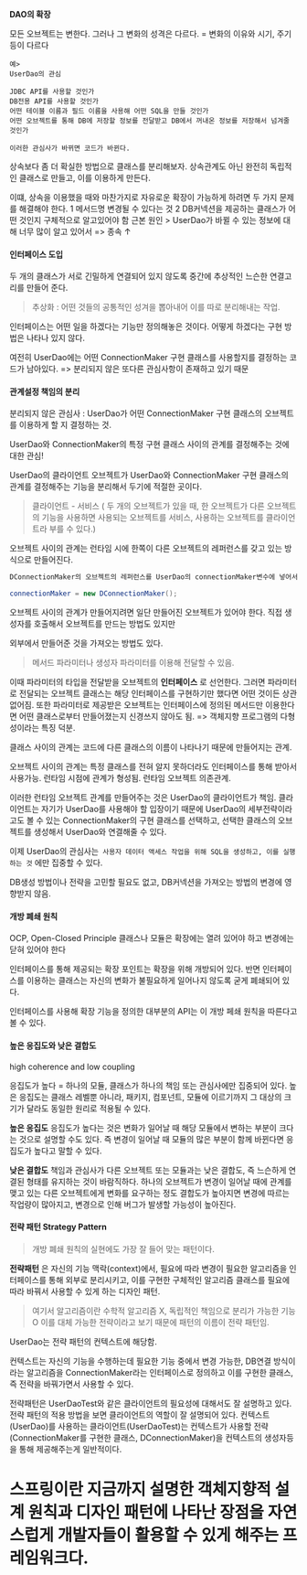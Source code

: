**DAO의 확장**

모든 오브젝트는 변한다. 그러나 그 변화의 성격은 다르다.
= 변화의 이유와 시기, 주기 등이 다르다
```
예>
UserDao의 관심

JDBC API를 사용할 것인가
DB전용 API를 사용할 것인가
어떤 테이블 이름과 필드 이름을 사용해 어떤 SQL을 만들 것인가
어떤 오브젝트를 통해 DB에 저장할 정보를 전달받고 DB에서 꺼내온 정보를 저장해서 넘겨줄 것인가

이러한 관심사가 바뀌면 코드가 바뀐다.
```

상속보다 좀 더 확실한 방법으로 클래스를 분리해보자.
상속관계도 아닌 완전히 독립적인 클래스로 만들고, 이를 이용하게 만든다.

이떄, 상속을 이용했을 때와 마찬가지로 자유로운 확장이 가능하게 하려면 두 가지 문제를 해결해야 한다.
1 메서드명 변경될 수 있다는 것
2 DB커넥션을 제공하는 클래스가 어떤 것인지 구체적으로 알고있어야 함
근본 원인 > UserDao가 바뀔 수 있는 정보에 대해 너무 많이 알고 있어서 => 종속 ↑

#### 인터페이스 도입

두 개의 클래스가 서로 긴밀하게 연결되어 있지 않도록 중간에 추상적인 느슨한 연결고리를 만들어 준다.
> 추상화 : 어떤 것들의 공통적인 성겨을 뽑아내어 이를 따로 분리해내는 작업.

인터페이스는 어떤 일을 하겠다는 기능만 정의해놓은 것이다.
어떻게 하겠다는 구현 방법은 나타나 있지 않다.

여전히 UserDao에는 어떤 ConnectionMaker 구현 클래스를 사용할지를 결정하는 코드가 남아있다.
=> 분리되지 않은 또다른 관심사항이 존재하고 있기 때문

#### 관계설정 책임의 분리
분리되지 않은 관심사 : UserDao가 어떤 ConnectionMaker 구현 클래스의 오브젝트를 이용하게 할 지 결정하는 것.

UserDao와 ConnectionMaker의 특정 구현 클래스 사이의 관계를 결정해주는 것에 대한 관심!

UserDao의 클라이언트 오브젝트가
UserDao와 ConnectionMaker 구현 클래스의 관계를 결정해주는 기능을
분리해서 두기에 적절한 곳이다.
> 클라이언트 - 서비스 ( 두 개의 오브젝트가 있을 때, 한 오브젝트가 다른 오브젝트의 기능을 사용하면 사용되는 오브젝트를 서비스, 사용하는 오브젝트를 클라이언트라 부를 수 있다.)


오브젝트 사이의 관계는 런타임 시에 한쪽이 다른 오브젝트의 레퍼런스를 갖고 있는 방식으로 만들어진다.
```java
DConnectionMaker의 오브젝트의 레퍼런스를 UserDao의 connectionMaker변수에 넣어서 사용하게 함으로써, 이 두 개의 오브젝트가 '사용'이라는 관계를 맺게 해준다.

connectionMaker = new DConnectionMaker();
```

오브젝트 사이의 관계가 만들어지려면 일단 만들어진 오브젝트가 있어야 한다.
직접 생성자를 호출해서 오브젝트를 만드는 방법도 있지만

외부에서 만들어준 것을 가져오는 방법도 있다.
> 메서드 파라미터나 생성자 파라미터를 이용해 전달할 수 있음.

이때 파라미터의 타입을 전달받을 오브젝트의 **인터페이스** 로 선언한다.
그러면 파라미터로 전달되는 오브젝트 클래스는 해당 인터페이스를 구현하기만 했다면 어떤 것이든 상관없어짐.
또한 파라미터로 제공받은 오브젝트는 인터페이스에 정의된 메서드만 이용한다면 어떤 클래스로부터 만들어졌는지 신경쓰지 않아도 됨.
=> 객체지향 프로그램의 다형성이라는 특징 덕분.

클래스 사이의 관계는 코드에 다른 클래스의 이름이 나타나기 때문에 만들어지는 관계.

오브젝트 사이의 관계는 특정 클래스를 전혀 알지 못하더라도 인터페이스를 통해 받아서 사용가능.
런타임 시점에 관계가 형성됨. 런타임 오브젝트 의존관계.

이러한 런타임 오브젝트 관계를 만들어주는 것은 UserDao의 클라이언트가 책임.
클라이언트는 자기가 UserDao를 사용해야 할 입장이기 때문에 UserDao의 세부전략이라고도 볼 수 있는 ConnectionMaker의 구현 클래스를 선택하고, 선택한 클래스의 오브젝트를 생성해서 UserDao와 연결해줄 수 있다.

이제 UserDao의 관심사는``` 사용자 데이터 액세스 작업을 위해 SQL을 생성하고, 이를 실행하는 것```
에만 집중할 수 있다.

DB생성 방법이나 전략을 고민할 필요도 없고, DB커넥션을 가져오는 방법의 변경에 영향받지 않음.

#### 개방 폐쇄 원칙
OCP, Open-Closed Principle
클래스나 모듈은 확장에는 열려 있어야 하고 변경에는 닫혀 있어야 한다

인터페이스를 통해 제공되는 확장 포인트는 확장을 위해 개방되어 있다.
반면 인터페이스를 이용하는 클래스는 자신의 변화가 불필요하게 일어나지 않도록 굳게 폐쇄되어 있다.

인터페이스를 사용해 확장 기능을 정의한 대부분의 API는 이 개방 페쇄 원칙을 따른다고 볼 수 있다.

#### 높은 응집도와 낮은 결합도
high coherence and low coupling

응집도가 높다 = 하나의 모듈, 클래스가 하나의 책임 또는 관심사에만 집중되어 있다.
높은 응집도는 클래스 레벨뿐 아니라, 패키지, 컴포넌트, 모듈에 이르기까지 그 대상의 크기가 달라도 동일한 원리로 적용될 수 있다.

**높은 응집도**
응집도가 높다는 것은 변화가 일어날 때 해당 모듈에서 변하는 부분이 크다는 것으로 설명할 수도 있다.
즉 변경이 일어날 때 모듈의 많은 부분이 함께 바뀐다면 응집도가 높다고 말할 수 있다.

**낮은 결합도**
책임과 관심사가 다른 오브젝트 또는 모듈과는 낮은 결합도, 즉 느슨하게 연결된 형태를 유지하는 것이 바람직하다.
하나의 오브젝트가 변경이 일어날 때에 관계를 맺고 있는 다른 오브젝트에게 변화를 요구하는 정도
결합도가 높아지면 변경에 따르는 작업량이 많아지고, 변경으로 인해 버그가 발생할 가능성이 높아진다.

#### 전략 패턴 Strategy Pattern
> 개방 폐쇄 원칙의 실현에도 가장 잘 들어 맞는 패턴이다.

**전략패턴** 은 자신의 기능 맥락(context)에서, 필요에 따라 변경이 필요한 알고리즘을 인터페이스를 통해 외부로
분리시키고, 이를 구현한 구체적인 알고리즘 클래스를 필요에 따라 바꿔서 사용할 수 있게 하는 디자인 패턴.
> 여기서 알고리즘이란 수학적 알고리즘 X, 독립적인 책임으로 분리가 가능한 기능 O
> 이를 대체 가능한 전략이라고 보기 때문에 패턴의 이름이 전략 패턴임.

UserDao는 전략 패턴의 컨텍스트에 해당함.

컨텍스트는 자신의 기능을 수행하는데 필요한 기능 중에서 변경 가능한, DB연결 방식이라는 알고리즘을 ConnectionMaker라는 인터페이스로 정의하고
이를 구현한 클래스, 즉 전략을 바꿔가면서 사용할 수 있다.

전략패턴은 UserDaoTest와 같은 클라이언트의 필요성에 대해서도 잘 설명하고 있다.
전략 패턴의 적용 방법을 보면 클라이언트의 역할이 잘 설명되어 있다.
컨텍스트(UserDao)를 사용하는 클라이언트(UserDaoTest)는 컨텍스트가 사용할 전략(ConnectionMaker를 구현한 클래스, DConnectionMaker)을
컨텍스트의 생성자등을 통해 제공해주는게 일반적이다.

# 스프링이란 지금까지 설명한 객체지향적 설계 원칙과 디자인 패턴에 나타난 장점을 자연스럽게 개발자들이 활용할 수 있게 해주는 프레임워크다.
